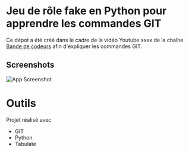 # Jeu de rôle fake en Python pour apprendre les commandes GIT

Ce dépot a été créé dans le cadre de la vidéo Youtube xxxx de la chaîne [Bande de codeurs](https://www.youtube.com/@bandedecodeurs) afin d'expliquer les commandes GIT.




## Screenshots

![App Screenshot](https://img.freepik.com/free-vector/black-spooky-castle-flying-dragon-canyon-with-mountains-forest-cartoon-fantasy-illustration-with-medieval-palace-with-towers-creepy-beast-with-wings-rocks-pine-trees_107791-4592.jpg?w=1380&t=st=1700129693~exp=1700130293~hmac=42db732dcc4835c402a6bf65bed2b1a7d879dcc28984d7b63437060747e30a9d)




# Outils

Projet réalisé avec 
- GIT
- Python
- Tabulate


